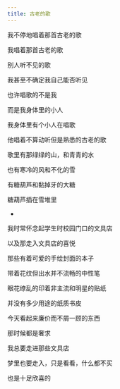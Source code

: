 ```yaml
---
title: 古老的歌
---
```


我不停地唱着那首古老的歌

我唱着那首古老的歌

别人听不见的歌

我甚至不确定我自己能否听见

也许唱歌的不是我

而是我身体里的小人

我身体里有个小人在唱歌

他唱着不算动听但是熟悉的古老的歌

歌里有那绿绿的山，和青青的水

也有寒冷的风和不化的雪

有糖葫芦和黏掉牙的大糖

糖葫芦插在雪堆里

*

我时常怀念起学生时校园门口的文具店

以及那走入文具店的喜悦

那些有着可爱的手绘封面的本子

带着花纹但出水并不流畅的中性笔

眼花缭乱的印着非主流和明星的贴纸

并没有多少用途的纸质书皮

今天看起来廉价而不屑一顾的东西

那时候都是奢求

我总要走进那些文具店

梦里也要走入，只是看看，什么都不买

也是十足欣喜的